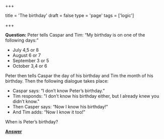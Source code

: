 +++

title = 'The birthday'
draft = false
type = 'page'
tags = ['logic']

+++

**Question:** Peter tells Caspar and Tim: “My birthday is on one of the following days:”

- July 4,5 or 8
- August 6 or 7
- September 3 or 5
- October 3,4 or 6

Peter then tells Caspar the day of his birthday and Tim the month of his birthday. Then the following dialogue takes place:

- Caspar says: “I don’t know Peter’s birthday.”
- Tim responds: "I don’t know his birthday either, but I already knew you didn’t know."
- Then Casper says: “Now I know his birthday!”
- And Tim adds: “Now I know it too!”




When is Peter’s birthday?



[**Answer**](/puzzles/birthday_answer/)